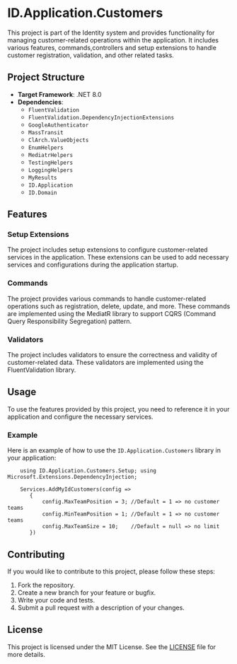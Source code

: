 # ID.Application.Customers

This project is part of the Identity system and provides functionality for managing customer-related operations within the application. 
It includes various features, commands,controllers and setup extensions to handle customer registration, validation, and other related tasks.

## Project Structure

- **Target Framework**: .NET 8.0
- **Dependencies**:
  - `FluentValidation`
  - `FluentValidation.DependencyInjectionExtensions`
  - `GoogleAuthenticator`
  - `MassTransit`
  - `ClArch.ValueObjects`
  - `EnumHelpers`
  - `MediatrHelpers`
  - `TestingHelpers`
  - `LoggingHelpers`
  - `MyResults`
  - `ID.Application`
  - `ID.Domain`

## Features

### Setup Extensions

The project includes setup extensions to configure customer-related services in the application. 
These extensions can be used to add necessary services and configurations during the application startup.

### Commands

The project provides various commands to handle customer-related operations such as registration, delete, update, and more. 
These commands are implemented using the MediatR library to support CQRS (Command Query Responsibility Segregation) pattern.

### Validators

The project includes validators to ensure the correctness and validity of customer-related data. These validators are implemented using the FluentValidation library.

## Usage

To use the features provided by this project, you need to reference it in your application and configure the necessary services.

### Example

Here is an example of how to use the `ID.Application.Customers` library in your application:
        
        using ID.Application.Customers.Setup; using Microsoft.Extensions.DependencyInjection;

        Services.AddMyIdCustomers(config =>
           {
               config.MaxTeamPosition = 3; //Default = 1 => no customer teams
               config.MinTeamPosition = 1; //Default = 1 => no customer teams
               config.MaxTeamSize = 10;    //Default = null => no limit
           })



    
## Contributing

If you would like to contribute to this project, please follow these steps:

1. Fork the repository.
2. Create a new branch for your feature or bugfix.
3. Write your code and tests.
4. Submit a pull request with a description of your changes.

## License

This project is licensed under the MIT License. See the [LICENSE](LICENSE) file for more details.

